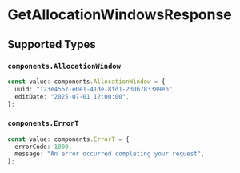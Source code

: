 # GetAllocationWindowsResponse


## Supported Types

### `components.AllocationWindow`

```typescript
const value: components.AllocationWindow = {
  uuid: "123e4567-e0e1-41de-8fd1-230b783389eb",
  editDate: "2025-07-01 12:00:00",
};
```

### `components.ErrorT`

```typescript
const value: components.ErrorT = {
  errorCode: 1000,
  message: "An error occurred completing your request",
};
```

